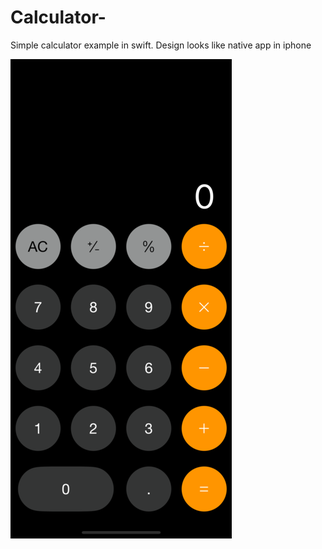 # Calculator-
Simple calculator example in swift. Design looks like native app in iphone

![End Banner image1](Photos/first.png)
